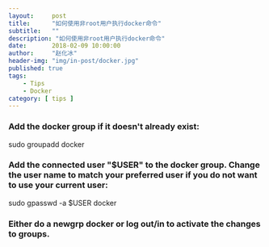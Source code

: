 ```yaml
---
layout:     post
title:      "如何使用非root用户执行docker命令"
subtitle:   ""
description: "如何使用非root用户执行docker命令"
date:       2018-02-09 10:00:00
author:     "赵化冰"
header-img: "img/in-post/docker.jpg"
published: true
tags:
    - Tips
    - Docker
category: [ tips ]
---
```


### Add the docker group if it doesn't already exist:

sudo groupadd docker

### Add the connected user "$USER" to the docker group. Change the user name to match your preferred user if you do not want to use your current user:

sudo gpasswd -a $USER docker

### Either do a newgrp docker or log out/in to activate the changes to groups.
